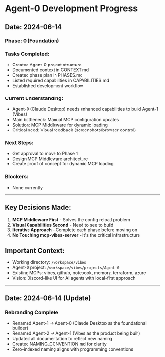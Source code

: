 # Agent-0 Development Progress

## Date: 2024-06-14
### Phase: 0 (Foundation)
### Tasks Completed:
- Created Agent-0 project structure
- Documented context in CONTEXT.md
- Created phase plan in PHASES.md
- Listed required capabilities in CAPABILITIES.md
- Established development workflow

### Current Understanding:
- Agent-0 (Claude Desktop) needs enhanced capabilities to build Agent-1 (Vibes)
- Main bottleneck: Manual MCP configuration updates
- Solution: MCP Middleware for dynamic loading
- Critical need: Visual feedback (screenshots/browser control)

### Next Steps:
- Get approval to move to Phase 1
- Design MCP Middleware architecture
- Create proof of concept for dynamic MCP loading

### Blockers:
- None currently

---

## Key Decisions Made:
1. **MCP Middleware First** - Solves the config reload problem
2. **Visual Capabilities Second** - Need to see to build
3. **Iterative Approach** - Complete each phase before moving on
4. **No Touching mcp-vibes-server** - It's the critical infrastructure

## Important Context:
- Working directory: `/workspace/vibes`
- Agent-0 project: `/workspace/vibes/projects/Agent-0`
- Existing MCPs: vibes, github, notebook, memory, terraform, azure
- Vision: Discord-like UI for AI agents with local-first approach


---

## Date: 2024-06-14 (Update)
### Rebranding Complete
- Renamed Agent-1 → Agent-0 (Claude Desktop as the foundational builder)
- Renamed Agent-2 → Agent-1 (Vibes as the product being built)
- Updated all documentation to reflect new naming
- Created NAMING_CONVENTION.md for clarity
- Zero-indexed naming aligns with programming conventions

